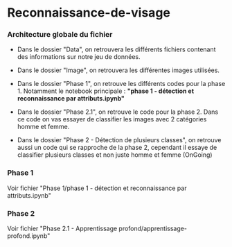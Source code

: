 # Reconnaissance-de-visage

### Architecture globale du fichier 

- Dans le dossier "Data", on retrouvera les différents fichiers contenant des informations sur notre jeu de données.

- Dans le dossier "Image", on retrouvera les différentes images utilisées.
- Dans le dossier "Phase 1", on retrouve les différents codes pour la phase 1. Notamment le notebook principale : **"phase 1 - détection et reconnaissance par attributs.ipynb"**
- Dans le dossier "Phase 2.1", on retrouve le code pour la phase 2. Dans ce code on vas essayer de classifier les images avec 2 catégories homme et femme.
- Dans le dossier "Phase 2 - Détection de plusieurs classes", on retrouve aussi un code qui se rapproche de la phase 2, cependant il essaye de classifier plusieurs classes et non juste homme et femme (OnGoing)

### Phase 1 

Voir fichier "Phase 1/phase 1 - détection et reconnaissance par attributs.ipynb"

### Phase 2 

Voir fichier "Phase 2.1 - Apprentissage profond/apprentissage-profond.ipynb"
